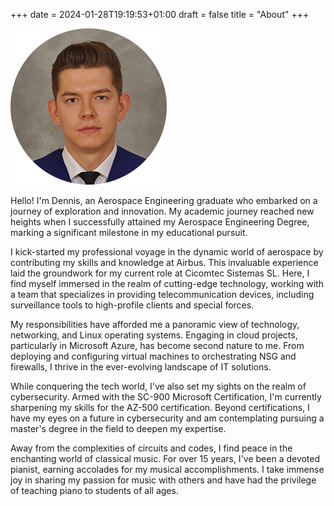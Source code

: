 +++
date = 2024-01-28T19:19:53+01:00
draft = false
title = "About"
+++


![image](avatar.png#center)



Hello! I'm Dennis, an Aerospace Engineering graduate who embarked on a journey of exploration and innovation. My academic journey reached new heights when I successfully attained my Aerospace Engineering Degree, marking a significant milestone in my educational pursuit.

I kick-started my professional voyage in the dynamic world of aerospace by contributing my skills and knowledge at Airbus. This invaluable experience laid the groundwork for my current role at Cicomtec Sistemas SL. Here, I find myself immersed in the realm of cutting-edge technology, working with a team that specializes in providing telecommunication devices, including surveillance tools to high-profile clients and special forces.

My responsibilities have afforded me a panoramic view of technology, networking, and Linux operating systems. Engaging in cloud projects, particularly in Microsoft Azure, has become second nature to me. From deploying and configuring virtual machines to orchestrating NSG and firewalls, I thrive in the ever-evolving landscape of IT solutions.

While conquering the tech world, I've also set my sights on the realm of cybersecurity. Armed with the SC-900 Microsoft Certification, I'm currently sharpening my skills for the AZ-500 certification. Beyond certifications, I have my eyes on a future in cybersecurity and am contemplating pursuing a master's degree in the field to deepen my expertise.

Away from the complexities of circuits and codes, I find peace in the enchanting world of classical music. For over 15 years, I've been a devoted pianist, earning accolades for my musical accomplishments. I take immense joy in sharing my passion for music with others and have had the privilege of teaching piano to students of all ages.
